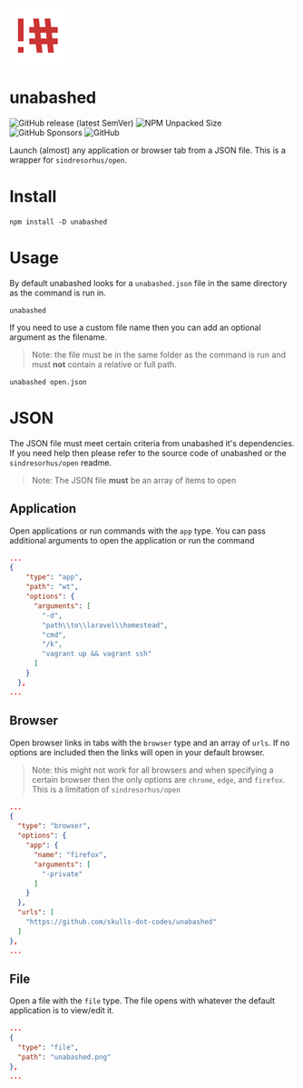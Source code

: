 ![unabashed](https://github.com/skulls-dot-codes/unabashed/blob/main/unabashed.png?raw=true)

# unabashed

![GitHub release (latest SemVer)](https://img.shields.io/github/v/release/skulls-dot-codes/unabashed?style=flat-square)
![NPM Unpacked Size](https://img.shields.io/npm/unpacked-size/unabashed?style=flat-square)
![GitHub Sponsors](https://img.shields.io/github/sponsors/skulls-dot-codes?style=flat-square)
![GitHub](https://img.shields.io/github/license/endevr-io/wsl-api?style=flat-square)

Launch (almost) any application or browser tab from a JSON file. This is a wrapper for `sindresorhus/open`.

# Install

```shell
npm install -D unabashed
```

# Usage

By default unabashed looks for a `unabashed.json` file in the same directory as the command is run in.

```shell
unabashed
```

If you need to use a custom file name then you can add an optional argument as the filename.

> Note: the file must be in the same folder as the command is run and must **not** contain a relative or full path.

```shell
unabashed open.json
```

# JSON

The JSON file must meet certain criteria from unabashed it's dependencies. If you need help then please refer to the source code of unabashed or the `sindresorhus/open` readme.

> Note: The JSON file **must** be an array of items to open

## Application

Open applications or run commands with the `app` type. You can pass additional arguments to open the application or run the command

```json
...
{
    "type": "app",
    "path": "wt",
    "options": {
      "arguments": [
        "-d",
        "path\\to\\laravel\\homestead",
        "cmd",
        "/k",
        "vagrant up && vagrant ssh"
      ]
    }
  },
...
```

## Browser

Open browser links in tabs with the `browser` type and an array of `urls`. If no options are included then the links will open in your default browser.

> Note: this might not work for all browsers and when specifying a certain browser then the only options are `chrome`, `edge`, and `firefox`. This is a limitation of `sindresorhus/open`

```json
...
{
  "type": "browser",
  "options": {
    "app": {
      "name": "firefox",
      "arguments": [
        "-private"
      ]
    }
  },
  "urls": [
    "https://github.com/skulls-dot-codes/unabashed"
  ]
},
...
```

## File

Open a file with the `file` type. The file opens with whatever the default application is to view/edit it.

```json
...
{
  "type": "file",
  "path": "unabashed.png"
},
...
```